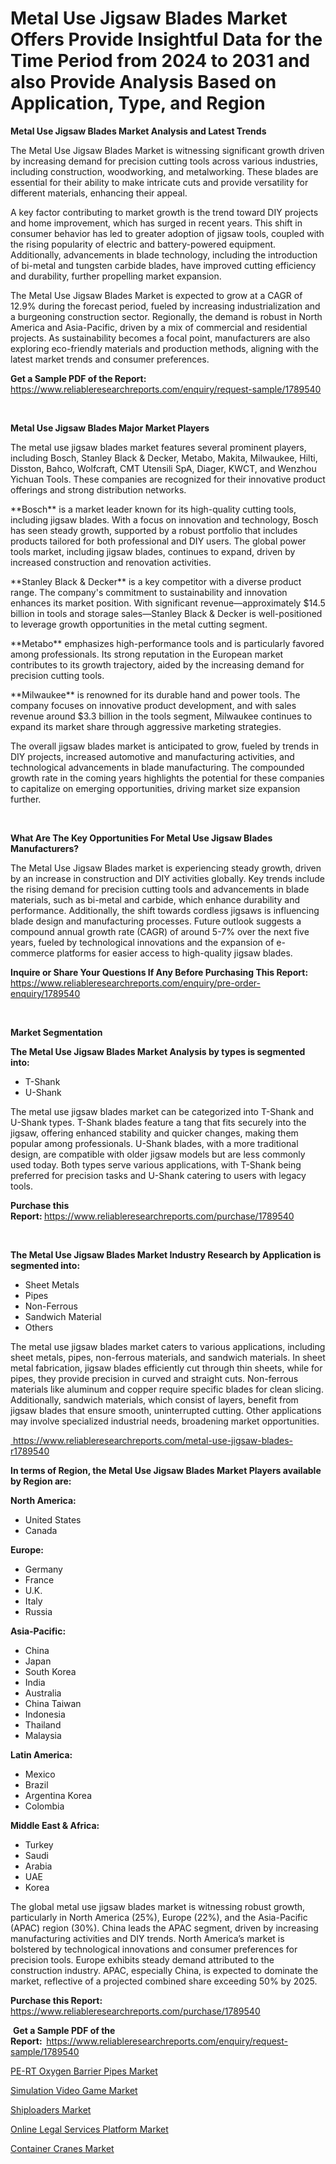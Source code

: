 <p><h1>Metal Use Jigsaw Blades Market Offers Provide Insightful Data for the Time Period from 2024 to 2031 and also Provide Analysis Based on Application, Type, and Region</h1></p><p><strong>Metal Use Jigsaw Blades Market Analysis and Latest Trends</strong></p>
<p><p>The Metal Use Jigsaw Blades Market is witnessing significant growth driven by increasing demand for precision cutting tools across various industries, including construction, woodworking, and metalworking. These blades are essential for their ability to make intricate cuts and provide versatility for different materials, enhancing their appeal.</p><p>A key factor contributing to market growth is the trend toward DIY projects and home improvement, which has surged in recent years. This shift in consumer behavior has led to greater adoption of jigsaw tools, coupled with the rising popularity of electric and battery-powered equipment. Additionally, advancements in blade technology, including the introduction of bi-metal and tungsten carbide blades, have improved cutting efficiency and durability, further propelling market expansion.</p><p>The Metal Use Jigsaw Blades Market is expected to grow at a CAGR of 12.9% during the forecast period, fueled by increasing industrialization and a burgeoning construction sector. Regionally, the demand is robust in North America and Asia-Pacific, driven by a mix of commercial and residential projects. As sustainability becomes a focal point, manufacturers are also exploring eco-friendly materials and production methods, aligning with the latest market trends and consumer preferences.</p></p>
<p><strong>Get a Sample PDF of the Report:&nbsp;</strong> <a href="https://www.reliableresearchreports.com/enquiry/request-sample/1789540?utm_campaign=118&utm_medium=2&utm_source=Github&utm_content=ia&utm_term=18112024&utm_id=metal-use-jigsaw-blades">https://www.reliableresearchreports.com/enquiry/request-sample/1789540</a></p>
<p>&nbsp;</p>
<p><strong>Metal Use Jigsaw Blades Major Market Players</strong></p>
<p><p>The metal use jigsaw blades market features several prominent players, including Bosch, Stanley Black & Decker, Metabo, Makita, Milwaukee, Hilti, Disston, Bahco, Wolfcraft, CMT Utensili SpA, Diager, KWCT, and Wenzhou Yichuan Tools. These companies are recognized for their innovative product offerings and strong distribution networks.</p><p>**Bosch** is a market leader known for its high-quality cutting tools, including jigsaw blades. With a focus on innovation and technology, Bosch has seen steady growth, supported by a robust portfolio that includes products tailored for both professional and DIY users. The global power tools market, including jigsaw blades, continues to expand, driven by increased construction and renovation activities.</p><p>**Stanley Black & Decker** is a key competitor with a diverse product range. The company's commitment to sustainability and innovation enhances its market position. With significant revenue—approximately $14.5 billion in tools and storage sales—Stanley Black & Decker is well-positioned to leverage growth opportunities in the metal cutting segment.</p><p>**Metabo** emphasizes high-performance tools and is particularly favored among professionals. Its strong reputation in the European market contributes to its growth trajectory, aided by the increasing demand for precision cutting tools.</p><p>**Milwaukee** is renowned for its durable hand and power tools. The company focuses on innovative product development, and with sales revenue around $3.3 billion in the tools segment, Milwaukee continues to expand its market share through aggressive marketing strategies.</p><p>The overall jigsaw blades market is anticipated to grow, fueled by trends in DIY projects, increased automotive and manufacturing activities, and technological advancements in blade manufacturing. The compounded growth rate in the coming years highlights the potential for these companies to capitalize on emerging opportunities, driving market size expansion further.</p></p>
<p>&nbsp;</p>
<p><strong>What Are The Key Opportunities For Metal Use Jigsaw Blades Manufacturers?</strong></p>
<p><p>The Metal Use Jigsaw Blades market is experiencing steady growth, driven by an increase in construction and DIY activities globally. Key trends include the rising demand for precision cutting tools and advancements in blade materials, such as bi-metal and carbide, which enhance durability and performance. Additionally, the shift towards cordless jigsaws is influencing blade design and manufacturing processes. Future outlook suggests a compound annual growth rate (CAGR) of around 5-7% over the next five years, fueled by technological innovations and the expansion of e-commerce platforms for easier access to high-quality jigsaw blades.</p></p>
<p><strong>Inquire or Share Your Questions If Any Before Purchasing This Report:</strong> <a href="https://www.reliableresearchreports.com/enquiry/pre-order-enquiry/1789540?utm_campaign=118&utm_medium=2&utm_source=Github&utm_content=ia&utm_term=18112024&utm_id=metal-use-jigsaw-blades">https://www.reliableresearchreports.com/enquiry/pre-order-enquiry/1789540</a></p>
<p>&nbsp;</p>
<p><strong>Market Segmentation</strong></p>
<p><strong>The Metal Use Jigsaw Blades Market Analysis by types is segmented into:</strong></p>
<p><ul><li>T-Shank</li><li>U-Shank</li></ul></p>
<p><p>The metal use jigsaw blades market can be categorized into T-Shank and U-Shank types. T-Shank blades feature a tang that fits securely into the jigsaw, offering enhanced stability and quicker changes, making them popular among professionals. U-Shank blades, with a more traditional design, are compatible with older jigsaw models but are less commonly used today. Both types serve various applications, with T-Shank being preferred for precision tasks and U-Shank catering to users with legacy tools.</p></p>
<p><strong>Purchase this Report:&nbsp;</strong><a href="https://www.reliableresearchreports.com/purchase/1789540?utm_campaign=118&utm_medium=2&utm_source=Github&utm_content=ia&utm_term=18112024&utm_id=metal-use-jigsaw-blades">https://www.reliableresearchreports.com/purchase/1789540</a></p>
<p>&nbsp;</p>
<p><strong>The Metal Use Jigsaw Blades Market Industry Research by Application is segmented into:</strong></p>
<p><ul><li>Sheet Metals</li><li>Pipes</li><li>Non-Ferrous</li><li>Sandwich Material</li><li>Others</li></ul></p>
<p><p>The metal use jigsaw blades market caters to various applications, including sheet metals, pipes, non-ferrous materials, and sandwich materials. In sheet metal fabrication, jigsaw blades efficiently cut through thin sheets, while for pipes, they provide precision in curved and straight cuts. Non-ferrous materials like aluminum and copper require specific blades for clean slicing. Additionally, sandwich materials, which consist of layers, benefit from jigsaw blades that ensure smooth, uninterrupted cutting. Other applications may involve specialized industrial needs, broadening market opportunities.</p></p>
<p><a href="https://www.reliableresearchreports.com/metal-use-jigsaw-blades-r1789540?utm_campaign=118&utm_medium=2&utm_source=Github&utm_content=ia&utm_term=18112024&utm_id=metal-use-jigsaw-blades">&nbsp;https://www.reliableresearchreports.com/metal-use-jigsaw-blades-r1789540</a></p>
<p><strong>In terms of Region, the Metal Use Jigsaw Blades Market Players available by Region are:</strong></p>
<p>
    <p> <strong> North America: </strong>
        <ul>
            <li>United States</li>
            <li>Canada</li>
        </ul>
        </p> 
    <p> <strong> Europe: </strong>
        <ul>
            <li>Germany</li>
            <li>France</li>
            <li>U.K.</li>
            <li>Italy</li>
            <li>Russia</li>
        </ul>
        </p> 
    <p> <strong> Asia-Pacific: </strong>
        <ul>
            <li>China</li>
            <li>Japan</li>
            <li>South Korea</li>
            <li>India</li>
            <li>Australia</li>
            <li>China Taiwan</li>
            <li>Indonesia</li>
            <li>Thailand</li>
            <li>Malaysia</li>
        </ul>
        </p> 
    <p> <strong> Latin America: </strong>
        <ul>
            <li>Mexico</li>
            <li>Brazil</li>
            <li>Argentina Korea</li>
            <li>Colombia</li>
        </ul>
        </p> 
    <p> <strong> Middle East & Africa: </strong>
        <ul>
            <li>Turkey</li>
            <li>Saudi</li>
            <li>Arabia</li>
            <li>UAE</li>
            <li>Korea</li>
        </ul>
    </p>
    </p>
<p><p>The global metal use jigsaw blades market is witnessing robust growth, particularly in North America (25%), Europe (22%), and the Asia-Pacific (APAC) region (30%). China leads the APAC segment, driven by increasing manufacturing activities and DIY trends. North America’s market is bolstered by technological innovations and consumer preferences for precision tools. Europe exhibits steady demand attributed to the construction industry. APAC, especially China, is expected to dominate the market, reflective of a projected combined share exceeding 50% by 2025.</p></p>
<p><strong>Purchase this Report: </strong><a href="https://www.reliableresearchreports.com/purchase/1789540?utm_campaign=118&utm_medium=2&utm_source=Github&utm_content=ia&utm_term=18112024&utm_id=metal-use-jigsaw-blades">https://www.reliableresearchreports.com/purchase/1789540</a></p>
<p>&nbsp;<strong>Get a Sample PDF of the Report:&nbsp;&nbsp;</strong><a href="https://www.reliableresearchreports.com/enquiry/request-sample/1789540?utm_campaign=118&utm_medium=2&utm_source=Github&utm_content=ia&utm_term=18112024&utm_id=metal-use-jigsaw-blades">https://www.reliableresearchreports.com/enquiry/request-sample/1789540</a></p>
<p><strong></strong></p>
<p><p><a href="https://github.com/dringals/Market-Research-Report-List-6/blob/main/pe-rt-oxygen-barrier-pipes-market.md?utm_campaign=118&utm_medium=2&utm_source=Github&utm_content=ia&utm_term=18112024&utm_id=metal-use-jigsaw-blades">PE-RT Oxygen Barrier Pipes Market</a></p><p><a href="https://issuu.com/reportprime-2/docs/simulation-video-game-market-size-2_0244e8dcc7cb7c?utm_campaign=118&utm_medium=2&utm_source=Github&utm_content=ia&utm_term=18112024&utm_id=metal-use-jigsaw-blades">Simulation Video Game Market</a></p><p><a href="https://www.linkedin.com/pulse/shiploaders-market-global-regional-analysis-focus-region-qeese?utm_campaign=118&utm_medium=2&utm_source=Github&utm_content=ia&utm_term=18112024&utm_id=metal-use-jigsaw-blades">Shiploaders Market</a></p><p><a href="https://issuu.com/reportprime-2/docs/online-legal-services-platform-mark_a69b887c120c3c?utm_campaign=118&utm_medium=2&utm_source=Github&utm_content=ia&utm_term=18112024&utm_id=metal-use-jigsaw-blades">Online Legal Services Platform Market</a></p><p><a href="https://www.linkedin.com/pulse/container-cranes-market-regional-outlook-competition-2024-2031-wsane?utm_campaign=118&utm_medium=2&utm_source=Github&utm_content=ia&utm_term=18112024&utm_id=metal-use-jigsaw-blades">Container Cranes Market</a></p></p>